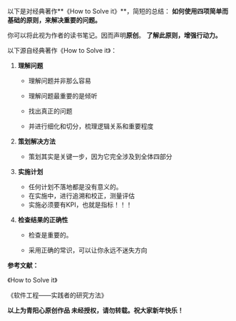 以下是对经典著作**《How to Solve it》**，简短的总结：
**如何使用四项简单而基础的原则，来解决重要的问题。**

你可以将此视为作者的读书笔记。因而声明**原创**。
**了解此原则，增强行动力。**



以下源自经典著作《How to Solve it》：



1. **理解问题**

   - 理解问题并非那么容易

   - 理解问题最重要的是倾听

   - 找出真正的问题

   - 并进行细化和切分，梳理逻辑关系和重要程度

     

2.  **策划解决方法**
  
    - 策划其实是关键一步，因为它完全涉及到全体四部分

     

3. **实施计划**

   - 任何计划不落地都是没有意义的。
   - 在实施中，进行追溯和校正，测量评估
   - 实施必须要有KPI，也就是指标！！！
 

4. **检查结果的正确性**

   - 检查是重要的。

   - 采用正确的常识，可以让你永远不迷失方向

     



**参考文献：**

《How to Solve it》

《软件工程——实践者的研究方法》

**以上为青阳心原创作品
未经授权，请勿转载。​
祝大家新年快乐！**